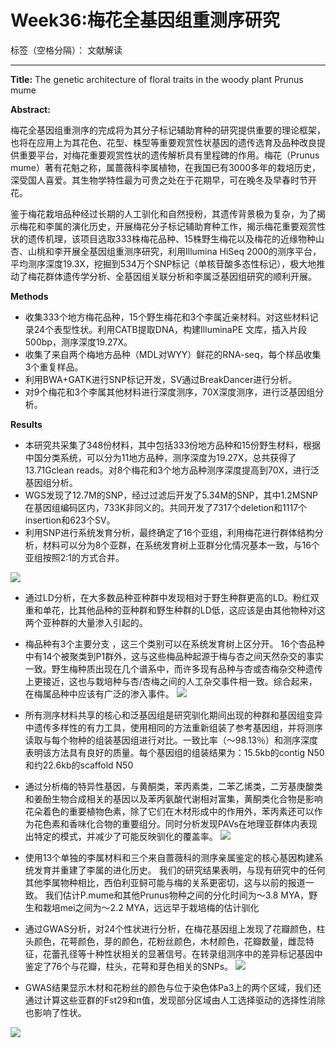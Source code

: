 # Week36:梅花全基因组重测序研究

标签（空格分隔）： 文献解读

---

**Title:** The genetic architecture of floral traits in the woody plant Prunus mume

**Abstract:**

梅花全基因组重测序的完成将为其分子标记辅助育种的研究提供重要的理论框架，也将在应用上为其花色、花型、株型等重要观赏性状基因的遗传选育及品种改良提供重要平台，对梅花重要观赏性状的遗传解析具有里程碑的作用。梅花（Prunus mume）著有花魁之称，属蔷薇科李属植物，在我国已有3000多年的栽培历史，深受国人喜爱。其生物学特性最为可贵之处在于花期早，可在晚冬及早春时节开花。

鉴于梅花栽培品种经过长期的人工驯化和自然授粉，其遗传背景极为复杂，为了揭示梅花和李属的演化历史，开展梅花分子标记辅助育种工作，揭示梅花重要观赏性状的遗传机理，该项目选取333株梅花品种、15株野生梅花以及梅花的近缘物种山杏、山桃和李开展全基因组重测序研究，利用Illumina HiSeq 2000的测序平台，平均测序深度19.3X，挖掘到534万个SNP标记（单核苷酸多态性标记），极大地推动了梅花群体遗传学分析、全基因组关联分析和李属泛基因组研究的顺利开展。

**Methods**

 - 收集333个地方梅花品种，15个野生梅花和3个李属近亲材料。对这些材料记录24个表型性状。利用CATB提取DNA，构建IlluminaPE 文库，插入片段500bp，测序深度19.27X。
 - 收集了来自两个梅地方品种（MDL对WYY）鲜花的RNA-seq，每个样品收集3个重复样品。
 - 利用BWA+GATK进行SNP标记开发，SV通过BreakDancer进行分析。
 - 对9个梅花和3个李属其他材料进行深度测序，70X深度测序，进行泛基因组分析。

**Results**

 - 本研究共采集了348份材料，其中包括333份地方品种和15份野生材料，根据中国分类系统，可以分为11地方品种，测序深度为19.27X，总共获得了13.71Gclean reads。对8个梅花和3个地方品种测序深度提高到70X，进行泛基因组分析。
 - WGS发现了12.7M的SNP，经过过滤后开发了5.34M的SNP，其中1.2MSNP在基因组编码区内，733K非同义的。共同开发了7317个deletion和1117个insertion和623个SV。
 - 利用SNP进行系统发育分析，最终确定了16个亚组，利用梅花进行群体结构分析，材料可以分为8个亚群，在系统发育树上亚群分化情况基本一致，与16个亚组按照2:1的方式合并。
 
![][1]

 -  通过LD分析，在大多数品种亚种群中发现相对于野生种群更高的LD。粉红双重和单花，比其他品种的亚种群和野生种群的LD低，这应该是由其他物种对这两个亚种群的大量渗入引起的。

 - 梅品种有3个主要分支 ，这三个类别可以在系统发育树上区分开。 16个杏品种中有14个被聚类到P1群外，这与这些梅品种起源于梅与杏之间天然杂交的事实一致。野生梅种质出现在几个谱系中，而许多现有品种与杏或杏梅杂交种遗传上更接近，这也与栽培种与杏/杏梅之间的人工杂交事件相一致。综合起来，在梅属品种中应该有广泛的渗入事件。
![][2]

 - 所有测序材料共享的核心和泛基因组是研究驯化期间出现的种群和基因组变异中遗传多样性的有力工具，使用相同的方法重新组装了参考基因组，并将测序读取与每个物种的组装基因组进行对比。一致比率（〜98.13％）和测序深度表明该方法具有良好的质量。每个基因组的组装结果为：15.5kb的contig N50和约22.6kb的scaffold N50

 - 通过分析梅的特异性基因，与黄酮类，苯丙素类，二苯乙烯类，二芳基庚酸类和姜酚生物合成相关的基因以及苯丙氨酸代谢相对富集，黄酮类化合物是影响花朵着色的重要植物色素，除了它们在木材形成中的作用外，苯丙素还可以作为花色素和香味化合物的重要组分。同时分析发现PAVs在地理亚群体内表现出特定的模式，并减少了可能反映驯化的覆盖率。
![][3]
 
 - 使用13个单独的李属材料和三个来自蔷薇科的测序亲属鉴定的核心基因构建系统发育并重建了李属的进化历史。 我们的研究结果表明，与现有研究中的任何其他李属物种相比，西伯利亚鲟可能与梅的关系更密切，这与以前的报道一致。 我们估计P.mume和其他Prunus物种之间的分化时间为〜3.8 MYA，野生和栽培mei之间为〜2.2 MYA，远远早于栽培梅的估计驯化
 
 
 

 - 通过GWAS分析，对24个性状进行分析，在梅花基因组上发现了花瓣颜色，柱头颜色，花萼颜色，芽的颜色，花粉丝颜色，木材颜色，花瓣数量，雌蕊特征，花蕾孔径等十种性状相关的显著信号。在转录组测序中的差异标记基因中鉴定了76个与花瓣，柱头，花萼和芽色相关的SNPs。
![][4]
 - GWAS结果显示木材和花粉丝的颜色与位于染色体Pa3上的两个区域，我们还通过计算这些亚群的Fst29和π值，发现部分区域由人工选择驱动的选择性消除也影响了性状。

 ![][5]
  


  [1]: https://media.springernature.com/lw900/springer-static/image/art:10.1038/s41467-018-04093-z/MediaObjects/41467_2018_4093_Fig1_HTML.jpg
  [2]: https://media.springernature.com/lw900/springer-static/image/art:10.1038/s41467-018-04093-z/MediaObjects/41467_2018_4093_Fig2_HTML.jpg
  [3]: https://media.springernature.com/lw900/springer-static/image/art:10.1038/s41467-018-04093-z/MediaObjects/41467_2018_4093_Fig3_HTML.jpg
  [4]: https://media.springernature.com/lw900/springer-static/image/art:10.1038/s41467-018-04093-z/MediaObjects/41467_2018_4093_Fig4_HTML.jpg
  [5]: https://media.springernature.com/lw900/springer-static/image/art:10.1038/s41467-018-04093-z/MediaObjects/41467_2018_4093_Fig5_HTML.jpg